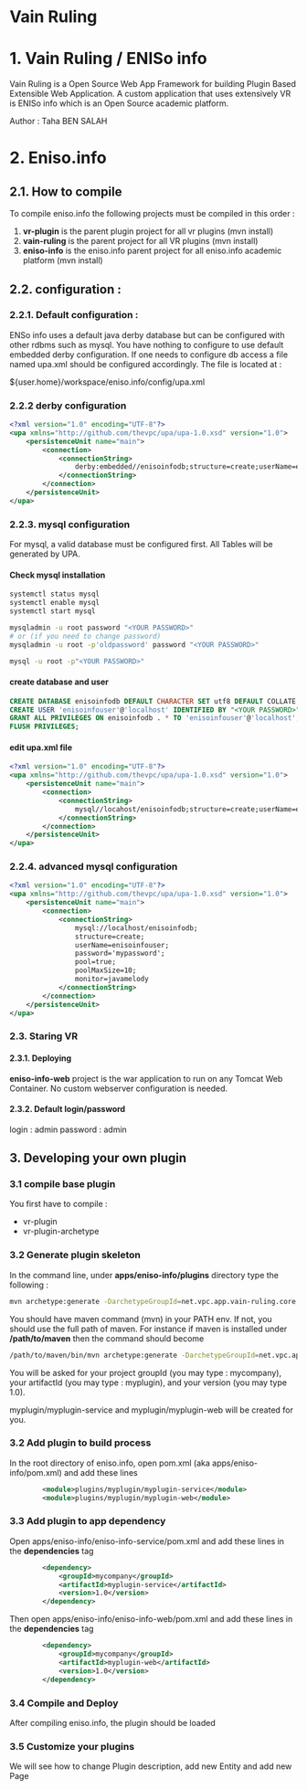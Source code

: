 # Vain Ruling

# 1. Vain Ruling / ENISo info
Vain Ruling is a Open Source Web App Framework for building Plugin Based Extensible Web Application.
A custom application that uses extensively VR is ENISo info which is an Open Source academic platform.

Author  : Taha BEN SALAH


# 2. Eniso.info

## 2.1. How to compile
To compile eniso.info the following projects must be compiled in this order :
1.  **vr-plugin** is the parent plugin project for all vr plugins (mvn install)
2.  **vain-ruling** is the parent project for all VR plugins (mvn install)
2.  **eniso-info** is the eniso.info parent project for all eniso.info academic platform  (mvn install)


## 2.2. configuration :
### 2.2.1. Default configuration :
ENSo info uses a default java derby database but can be configured with other rdbms such as mysql. 
You have nothing to configure to use default embedded derby configuration. If one needs to configure
db access a file named upa.xml should be configured accordingly. The file is located at :

${user.home}/workspace/eniso.info/config/upa.xml

### 2.2.2 derby configuration
```xml
<?xml version="1.0" encoding="UTF-8"?>
<upa xmlns="http://github.com/thevpc/upa/upa-1.0.xsd" version="1.0">
    <persistenceUnit name="main">
        <connection>
            <connectionString>
                derby:embedded//enisoinfodb;structure=create;userName=enisoinfouser;password='mypassword';
            </connectionString>
        </connection>
    </persistenceUnit>
</upa>
```

### 2.2.3. mysql configuration

For mysql, a valid database must be configured first. All Tables will be generated by UPA.

#### Check mysql installation
```bash
systemctl status mysql
systemctl enable mysql
systemctl start mysql

mysqladmin -u root password "<YOUR PASSWORD>"
# or (if you need to change password)
mysqladmin -u root -p'oldpassword' password "<YOUR PASSWORD>"

mysql -u root -p"<YOUR PASSWORD>"
```


#### create database and user
```sql
CREATE DATABASE enisoinfodb DEFAULT CHARACTER SET utf8 DEFAULT COLLATE utf8_general_ci;
CREATE USER 'enisoinfouser'@'localhost' IDENTIFIED BY "<YOUR PASSWORD>";
GRANT ALL PRIVILEGES ON enisoinfodb . * TO 'enisoinfouser'@'localhost';
FLUSH PRIVILEGES;
```

#### edit upa.xml file

```xml
<?xml version="1.0" encoding="UTF-8"?>
<upa xmlns="http://github.com/thevpc/upa/upa-1.0.xsd" version="1.0">
    <persistenceUnit name="main">
        <connection>
            <connectionString>
                mysql//locahost/enisoinfodb;structure=create;userName=enisoinfouser;password='mypassword';
            </connectionString>
        </connection>
    </persistenceUnit>
</upa>
```

### 2.2.4. advanced mysql configuration
```xml
<?xml version="1.0" encoding="UTF-8"?>
<upa xmlns="http://github.com/thevpc/upa/upa-1.0.xsd" version="1.0">
    <persistenceUnit name="main">
        <connection>
            <connectionString>
                mysql://localhost/enisoinfodb;
                structure=create;
                userName=enisoinfouser;
                password='mypassword';
                pool=true;
                poolMaxSize=10;
                monitor=javamelody
            </connectionString>
        </connection>
    </persistenceUnit>
</upa>
```

### 2.3. Staring VR

#### 2.3.1. Deploying
**eniso-info-web** project is the war application to run on any Tomcat Web Container. No custom webserver configuration is needed.

#### 2.3.2. Default login/password
login    : admin
password : admin


## 3. Developing your own plugin

### 3.1 compile base plugin
You first have to compile :
* vr-plugin
* vr-plugin-archetype

### 3.2 Generate plugin skeleton
In the command line, under **apps/eniso-info/plugins** directory type the following :
```sh
mvn archetype:generate -DarchetypeGroupId=net.vpc.app.vain-ruling.core -DarchetypeArtifactId=vr-sample-plugin-archetype
```
You should have maven command (mvn) in your PATH env. If not, you should use the full path of maven. For instance if maven 
is installed under **/path/to/maven** then the command should become
```sh
/path/to/maven/bin/mvn archetype:generate -DarchetypeGroupId=net.vpc.app.vain-ruling.core -DarchetypeArtifactId=vr-sample-plugin-archetype
```

You will be asked for your project groupId (you may type : mycompany), your artifactId (you may type : myplugin), and your version (you may type 1.0).

myplugin/myplugin-service and myplugin/myplugin-web will be created for you.

### 3.2 Add plugin to build process
In the root directory of eniso.info, open pom.xml (aka apps/eniso-info/pom.xml) and add these lines
```xml
        <module>plugins/myplugin/myplugin-service</module>
        <module>plugins/myplugin/myplugin-web</module>
```

### 3.3 Add plugin to app dependency
Open apps/eniso-info/eniso-info-service/pom.xml and add these lines in the **dependencies** tag
```xml
        <dependency>
            <groupId>mycompany</groupId>
            <artifactId>myplugin-service</artifactId>
            <version>1.0</version>
        </dependency>
```
Then open apps/eniso-info/eniso-info-web/pom.xml and add these lines in the **dependencies** tag
```xml
        <dependency>
            <groupId>mycompany</groupId>
            <artifactId>myplugin-web</artifactId>
            <version>1.0</version>
        </dependency>
```

### 3.4 Compile and Deploy
After compiling eniso.info, the plugin should be loaded

### 3.5 Customize your plugins
We will see how to change Plugin description, add new Entity and add new Page





